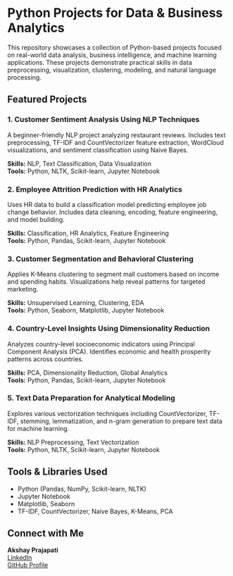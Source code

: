# Python Projects for Data & Business Analytics

This repository showcases a collection of Python-based projects focused on real-world data analysis, business intelligence, and machine learning applications. These projects demonstrate practical skills in data preprocessing, visualization, clustering, modeling, and natural language processing.

## Featured Projects

### 1. Customer Sentiment Analysis Using NLP Techniques
A beginner-friendly NLP project analyzing restaurant reviews. Includes text preprocessing, TF-IDF and CountVectorizer feature extraction, WordCloud visualizations, and sentiment classification using Naive Bayes.

**Skills:** NLP, Text Classification, Data Visualization  
**Tools:** Python, NLTK, Scikit-learn, Jupyter Notebook

### 2. Employee Attrition Prediction with HR Analytics
Uses HR data to build a classification model predicting employee job change behavior. Includes data cleaning, encoding, feature engineering, and model building.

**Skills:** Classification, HR Analytics, Feature Engineering  
**Tools:** Python, Pandas, Scikit-learn, Jupyter Notebook


### 3. Customer Segmentation and Behavioral Clustering
Applies K-Means clustering to segment mall customers based on income and spending habits. Visualizations help reveal patterns for targeted marketing.

**Skills:** Unsupervised Learning, Clustering, EDA  
**Tools:** Python, Seaborn, Matplotlib, Jupyter Notebook


### 4. Country-Level Insights Using Dimensionality Reduction
Analyzes country-level socioeconomic indicators using Principal Component Analysis (PCA). Identifies economic and health prosperity patterns across countries.

**Skills:** PCA, Dimensionality Reduction, Global Analytics  
**Tools:** Python, Pandas, Scikit-learn, Jupyter Notebook

### 5. Text Data Preparation for Analytical Modeling
Explores various vectorization techniques including CountVectorizer, TF-IDF, stemming, lemmatization, and n-gram generation to prepare text data for machine learning.

**Skills:** NLP Preprocessing, Text Vectorization  
**Tools:** Python, NLTK, Scikit-learn, Jupyter Notebook

## Tools & Libraries Used

- Python (Pandas, NumPy, Scikit-learn, NLTK)
- Jupyter Notebook
- Matplotlib, Seaborn
- TF-IDF, CountVectorizer, Naive Bayes, K-Means, PCA

## Connect with Me

**Akshay Prajapati**  
[LinkedIn](https://www.linkedin.com/in/akshay-prajapati-888668122/)  
[GitHub Profile](https://github.com/Akshay231196)



